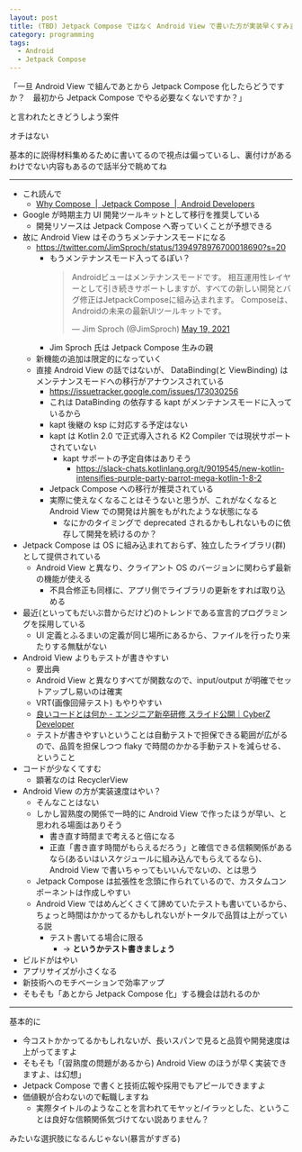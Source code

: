 ```yaml
---
layout: post
title: (TBD) Jetpack Compose ではなく Android View で書いた方が実装早くすみませんか？　と言われたときに考えること
category: programming
tags:
  - Android
  - Jetpack Compose
---
```


「一旦 Android View で組んであとから Jetpack Compose 化したらどうですか？　最初から Jetpack Compose でやる必要なくないですか？」

と言われたときどうしよう案件

オチはない

基本的に説得材料集めるために書いてるので視点は偏っているし、裏付けがあるわけでない内容もあるので話半分で眺めてね

---

- これ読んで
  - [Why Compose  |  Jetpack Compose  |  Android Developers](https://developer.android.com/jetpack/compose/why-adopt)
- Google が時期主力 UI 開発ツールキットとして移行を推奨している
  - 開発リソースは Jetpack Compose へ寄っていくことが予想できる
- 故に Android View はそのうちメンテナンスモードになる
  - https://twitter.com/JimSproch/status/1394978976700018690?s=20
    - もうメンテナンスモード入ってるぽい？
      <blockquote class="twitter-tweet"><p lang="ja" dir="ltr">Androidビューはメンテナンスモードです。 相互運用性レイヤーとして引き続きサポートしますが、すべての新しい開発とバグ修正はJetpackComposeに組み込まれます。 Composeは、Androidの未来の最新UIツールキットです。</p>&mdash; Jim Sproch (@JimSproch) <a href="https://twitter.com/JimSproch/status/1394978976700018690?ref_src=twsrc%5Etfw">May 19, 2021</a></blockquote>
    - Jim Sproch 氏は Jetpack Compose 生みの親
  - 新機能の追加は限定的になっていく
  - 直接 Android View の話ではないが、 DataBinding(と ViewBinding) はメンテナンスモードへの移行がアナウンスされている
    - https://issuetracker.google.com/issues/173030256
    - これは DataBinding の依存する kapt がメンテナンスモードに入っているから
    - kapt 後継の ksp に対応する予定はない
    - kapt は Kotlin 2.0 で正式導入される K2 Compiler では現状サポートされていない
      - kapt サポートの予定自体はありそう
        - https://slack-chats.kotlinlang.org/t/9019545/new-kotlin-intensifies-purple-party-parrot-mega-kotlin-1-8-2
    - Jetpack Compose への移行が推奨されている
    - 実際に使えなくなることはそうないと思うが、これがなくなると Android View での開発は片腕をもがれたような状態になる
      - なにかのタイミングで deprecated されるかもしれないものに依存して開発を続けるのか？
- Jetpack Compose は OS に組み込まれておらず、独立したライブラリ(群)として提供されている
  - Android View と異なり、クライアント OS のバージョンに関わらず最新の機能が使える
    - 不具合修正も同様に、アプリ側でライブラリの更新をすれば取り込める
- 最近(といってもだいぶ昔からだけど)のトレンドである宣言的プログラミングを採用している
  - UI 定義とふるまいの定義が同じ場所にあるから、ファイルを行ったり来たりする無駄がない
- Android View よりもテストが書きやすい
  - 要出典
  - Android View と異なりすべてが関数なので、input/output が明確でセットアップし易いのは確実
  - VRT(画像回帰テスト) もやりやすい
  - [良いコードとは何か - エンジニア新卒研修 スライド公開｜CyberZ Developer](https://note.com/cyberz_cto/n/n26f535d6c575)
  - テストが書きやすいということは自動テストで担保できる範囲が広がるので、品質を担保しつつ flaky で時間のかかる手動テストを減らせる、ということ
- コードが少なくてすむ
  - 顕著なのは RecyclerView
- Android View の方が実装速度はやい？
  - そんなことはない
  - しかし習熟度の関係で一時的に Android View で作ったほうが早い、と思われる場面はありそう
    - 書き直す時間まで考えると倍になる
    - 正直「書き直す時間がもらえるだろう」と確信できる信頼関係があるなら(あるいはいスケジュールに組み込んでもらえてるなら)、 Android View で書いちゃってもいいんでないの、とは思う
  - Jetpack Compose は拡張性を念頭に作られているので、カスタムコンポーネントは作成しやすい
  - Android View ではめんどくさくて諦めていたテストも書いているから、ちょっと時間はかかってるかもしれないがトータルで品質は上がっている説
    - テスト書いてる場合に限る
      - -> **というかテスト書きましょう**
- ビルドがはやい
- アプリサイズが小さくなる
- 新技術へのモチベーションで効率アップ
- そもそも「あとから Jetpack Compose 化」する機会は訪れるのか

---

基本的に

- 今コストかかってるかもしれないが、長いスパンで見ると品質や開発速度は上がってますよ
- そもそも「(習熟度の問題があるから) Android View のほうが早く実装できますよ、は幻想」
- Jetpack Compose で書くと技術広報や採用でもアピールできますよ
- 価値観が合わないので転職しますね
  - 実際タイトルのようなことを言われてモヤッと/イラッとした、ということは良好な信頼関係気づけてない説ありません？


みたいな選択肢になるんじゃない(暴言がすぎる)
